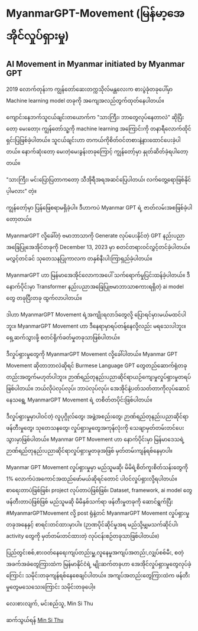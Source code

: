# MyanmarGPT-Movement (မြန်မာ့အေအိုင်လှုပ်ရှားမှု)
## AI Movement in Myanmar initiated by Myanmar GPT 

2019 လောက်တုန်းက ကျွန်တော်ဆေးတက္ကသိုလ်မန္တလေးက စားပွဲခုံတခုပေါ်မှာ Machine learning model တခုကို အကျေအလည်တွက်ထုတ်နေပါတယ်။ 

ကျောင်းနေဘက်သူငယ်ချင်းတယောက်က "သားကြီး၊ ဘာတွေလုပ်နေတာလဲ" ဆိုပြီးတော့ မေးတော့၊ ကျွန်တော်သူ့ကို machine learning အကြောင်းကို တနာရီလောက်ထိုင်ရှင်းပြဖြစ်ခဲ့ပါတယ်။ သူငယ်ချင်းဟာ တကယ်ကိုစိတ်ဝင်တစားနဲ့နားထောင်ပေးခဲ့ပါတယ်။ နောက်ဆုံးတော့ မေးတဲ့မေးခွန်းတခုကြောင့် ကျွန်တော့်မှာ နှုတ်ဆိတ်ခဲ့ရပါတော့တယ်။ 

"သားကြီး၊ မင်းပြောပြတာကတော့ သီအိုရီအရအဆင်ပြေပါတယ်၊ လက်တွေ့ရောဖြစ်နိုင်ပ့ါမလား" တဲ့။ 

ကျွန်တော့်မှာ ပြန်ဖြေစရာမရှိခဲ့ပါ။ ဒီဟာကပဲ Myanmar GPT ရဲ့ ဇာတ်လမ်းအစဖြစ်ခဲ့ပါတော့တယ်။ 

MyanmarGPT လို့ခေါ်တဲ့ ဗမာဘာသာကို Generate လုပ်ပေးနိုင်တဲ့ GPT နည်းပညာအခြေပြုအေအိုင်တခုကို December 13, 2023 မှာ စတင်တရားဝင်လွှင့်တင်ခဲ့ပါတယ်။ မလွှင့်တင်ခင် သုတေသနပြုကာလက တနှစ်နီးပါးကြာရှည်ခဲ့ပါတယ်။ 

MyanmarGPT ဟာ မြန်မာအေအိုင်လောကအပေါ် သက်ရောက်မှုပြင်းထန်ခဲ့ပါတယ်။ ဒီနောက်ပိုင်းမှာ Transformer နည်းပညာအခြေပြုဗမာဘာသာစကားရရှိတဲ့ ai model တွေ တခုပြီးတခု ထွက်လာပါတယ်။ 

ဒါဟာ MyanmarGPT Movement ရဲ့အကျိုးရလာဒ်တွေလို့ ပြောရင်မှားမယ်မထင်ပါဘူး။ MyanmarGPT Movement ဟာ ဒီနေရာမှာရပ်တန့်နေလို့လည်း မရသေးပါဘူး။ ရှေ့ဆက်သွားဖို့ စတင်ရိုက်ခတ်မှုတခုသာဖြစ်ပါတယ်။ 

ဒီလှုပ်ရှားမှုတွေကို MyanmarGPT Movement လို့ခေါ်ပါတယ်။ Myanmar GPT Movement ဆိုတာဘာလဲဆိုရင် Burmese Language GPT တွေတည်ဆောက်ရုံတခုတည်းအတွက်မဟုတ်ပါဘူး။ 
ဉာဏ်ရည်တုနည်းပညာဆိုင်ရာယဉ်ကျေးမှုလှုပ်ရှားမှုတရပ်ဖြစ်ပါတယ်။ ဘယ်လိုပဲလုပ်လုပ်၊ ဘာပဲလုပ်လုပ်၊ အေအိုင်နဲ့ပတ်သတ်တာကိုလုပ်ဆောင်နေသရွေ့ MyanmarGPT Movement ရဲ့ တစိတ်တပိုင်းဖြစ်ပါတယ်။ 

ဒီလှုပ်ရှားမှုမှာပါဝင်တဲ့ လူပုဂ္ဂိုလ်တွေ၊ အဖွဲ့အစည်းတွေ၊ ဉာဏ်ရည်တုနည်းပညာဆိုင်ရာဖန်တီးမှုတွေ၊ သုတေသနတွေ၊ လှုပ်ရှားမှုတွေအကုန်လုံးကို သေချာမှတ်တမ်းတင်ပေးသွားမှာဖြစ်ပါတယ်။ 
Myanmar GPT Movement ဟာ နောက်ပိုင်းမှာ မြန်မာဒေသရဲ့ ဉာဏ်ရည်တုနည်းပညာဆိုင်ရာလှုပ်ရှားမှုတခုအဖြစ် မှတ်တမ်းကျန်ရစ်နေမှာပါ။ 

Myanmar GPT Movement လှုပ်ရှားမှုမှာ မည်သူမဆို၊ မိမိရဲ့စိတ်ကူးစိတ်သန်းတွေကို 1% လောက်ပဲအကောင်အထည်ဖော်မယ်ဆိုရင်တောင် ပါဝင်လှုပ်ရှားလို့ရပါတယ်။ စာရေးတာပဲဖြစ်ဖြစ်၊ project လုပ်တာပဲဖြစ်ဖြစ်၊ Dataset, framework, ai model တွေဖန်တီးတာပဲဖြစ်ဖြစ် မည်သူမဆို မိမိနှစ်သက်ရာ ဖန်တီးမှုတခုကို ဆောင်ရွက်ပြီး #MyanmarGPTMovement လို့ post ရုံနဲ့တင် MyanmarGPT Movement လှုပ်ရှားမှုတခုအနေနှင့် စာရင်းတင်ထားမှာပါ။ (ဉာဏပိုင်ဆိုင်မှုအရ မည်သို့မျှမသက်ဆိုင်ပါ၊ activity တွေကို မှတ်တမ်းတင်ထားတဲ့ လုပ်ငန်းစဉ်တခုသာဖြစ်ပါတယ်။) 

ပြည်တွင်းစစ်,စားဝတ်နေရေးကျပ်တည်းမှူ,လူနေမှုအကျပ်အတည်း,လျှပ်စစ်မီး, စတဲ့ အခက်အခဲတွေကြားထဲက မြန်မာနိုင်ငံရဲ့ မျိုးဆက်တခုဟာ အေအိုင်လှုပ်ရှားမှုတွေလုပ်ခဲ့ကြောင်း သမိုင်းတခုကျန်ရစ်နေစေချင်ပါ‌တယ်။
အကျပ်အတည်းတွေကြားထဲက ဖန်တီးမှုတွေမသေသေးကြောင်း သမိုင်းတခုပေါ့။

လေးစားလျက်,
မင်းစည်သူ, Min Si Thu

ဆက်သွယ်ရန်
[Min Si Thu](https://www.linkedin.com/in/min-si-thu/)
